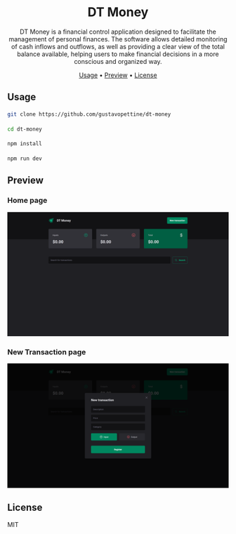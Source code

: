 <h1 align="center">
  DT Money
</h1>

<p align="center">
  DT Money is a financial control application designed to facilitate the management of personal finances. The software allows detailed monitoring of cash inflows and outflows, as well as providing a clear view of the total balance available, helping users to make financial decisions in a more conscious and organized way.
</p>

<p align="center">
  <a href="#usage">Usage</a> •
  <a href="#preview">Preview</a> •
  <a href="#license">License</a>
</p>

## Usage

```sh
git clone https://github.com/gustavopettine/dt-money

cd dt-money

npm install

npm run dev
```

## Preview

### Home page

![Screenshot](/assets/home_page.png)

### New Transaction page

![Screenshot](/assets/new_transaction_page.png)

## License

MIT
